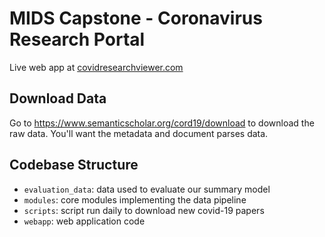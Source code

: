 # MIDS Capstone - Coronavirus Research Portal

Live web app at [covidresearchviewer.com](https:///www.covidresearchviewer.com)

## Download Data
Go to https://www.semanticscholar.org/cord19/download to download the raw data. You'll want the metadata and document parses data.

## Codebase Structure
* `evaluation_data`: data used to evaluate our summary model
* `modules`: core modules implementing the data pipeline
* `scripts`: script run daily to download new covid-19 papers
* `webapp`: web application code
